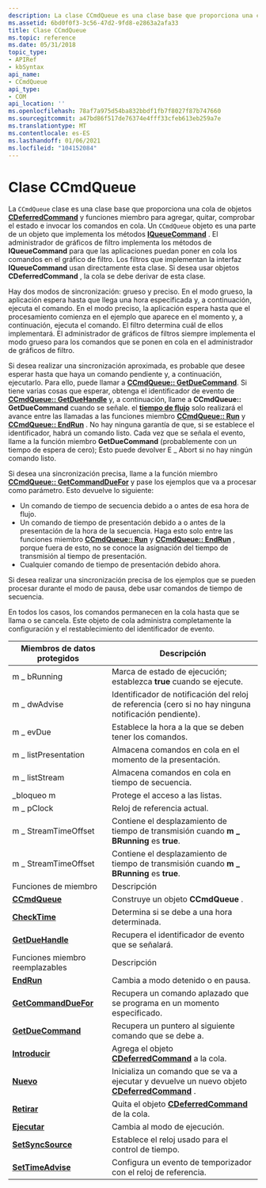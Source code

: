 ```yaml
---
description: La clase CCmdQueue es una clase base que proporciona una cola de objetos CDeferredCommand y funciones miembro para agregar, quitar, comprobar el estado e invocar los comandos en cola.
ms.assetid: 6bd0f0f3-3c56-47d2-9fd8-e2863a2afa33
title: Clase CCmdQueue
ms.topic: reference
ms.date: 05/31/2018
topic_type:
- APIRef
- kbSyntax
api_name:
- CCmdQueue
api_type:
- COM
api_location: ''
ms.openlocfilehash: 78af7a975d54ba832bbdf1fb7f8027f87b747660
ms.sourcegitcommit: a47bd86f517de76374e4fff33cfeb613eb259a7e
ms.translationtype: MT
ms.contentlocale: es-ES
ms.lasthandoff: 01/06/2021
ms.locfileid: "104152084"
---
```

# <a name="ccmdqueue-class"></a>Clase CCmdQueue

La `CCmdQueue` clase es una clase base que proporciona una cola de objetos [**CDeferredCommand**](cdeferredcommand.md) y funciones miembro para agregar, quitar, comprobar el estado e invocar los comandos en cola. Un `CCmdQueue` objeto es una parte de un objeto que implementa los métodos [**IQueueCommand**](/windows/desktop/api/Control/nn-control-iqueuecommand) . El administrador de gráficos de filtro implementa los métodos de **IQueueCommand** para que las aplicaciones puedan poner en cola los comandos en el gráfico de filtro. Los filtros que implementan la interfaz **IQueueCommand** usan directamente esta clase. Si desea usar objetos **CDeferredCommand** , la cola se debe derivar de esta clase.

Hay dos modos de sincronización: grueso y preciso. En el modo grueso, la aplicación espera hasta que llega una hora especificada y, a continuación, ejecuta el comando. En el modo preciso, la aplicación espera hasta que el procesamiento comienza en el ejemplo que aparece en el momento y, a continuación, ejecuta el comando. El filtro determina cuál de ellos implementará. El administrador de gráficos de filtros siempre implementa el modo grueso para los comandos que se ponen en cola en el administrador de gráficos de filtro.

Si desea realizar una sincronización aproximada, es probable que desee esperar hasta que haya un comando pendiente y, a continuación, ejecutarlo. Para ello, puede llamar a [**CCmdQueue:: GetDueCommand**](ccmdqueue-getduecommand.md). Si tiene varias cosas que esperar, obtenga el identificador de evento de [**CCmdQueue:: GetDueHandle**](ccmdqueue-getduehandle.md) y, a continuación, llame a **CCmdQueue:: GetDueCommand** cuando se señale. el [**tiempo de flujo**](stream-time.md) solo realizará el avance entre las llamadas a las funciones miembro [**CCmdQueue:: Run**](ccmdqueue-run.md) y [**CCmdQueue:: EndRun**](ccmdqueue-endrun.md) . No hay ninguna garantía de que, si se establece el identificador, habrá un comando listo. Cada vez que se señala el evento, llame a la función miembro **GetDueCommand** (probablemente con un tiempo de espera de cero); Esto puede devolver E \_ Abort si no hay ningún comando listo.

Si desea una sincronización precisa, llame a la función miembro [**CCmdQueue:: GetCommandDueFor**](ccmdqueue-getcommandduefor.md) y pase los ejemplos que va a procesar como parámetro. Esto devuelve lo siguiente:

-   Un comando de tiempo de secuencia debido a o antes de esa hora de flujo.
-   Un comando de tiempo de presentación debido a o antes de la presentación de la hora de la secuencia. Haga esto solo entre las funciones miembro [**CCmdQueue:: Run**](ccmdqueue-run.md) y [**CCmdQueue:: EndRun**](ccmdqueue-endrun.md) , porque fuera de esto, no se conoce la asignación del tiempo de transmisión al tiempo de presentación.
-   Cualquier comando de tiempo de presentación debido ahora.

Si desea realizar una sincronización precisa de los ejemplos que se pueden procesar durante el modo de pausa, debe usar comandos de tiempo de secuencia.

En todos los casos, los comandos permanecen en la cola hasta que se llama o se cancela. Este objeto de cola administra completamente la configuración y el restablecimiento del identificador de evento.



| Miembros de datos protegidos                                 | Descripción                                                                                            |
|--------------------------------------------------------|--------------------------------------------------------------------------------------------------------|
| m \_ bRunning                                            | Marca de estado de ejecución; establezca **true** cuando se ejecute.                                                     |
| m \_ dwAdvise                                            | Identificador de notificación del reloj de referencia (cero si no hay ninguna notificación pendiente).                            |
| m \_ evDue                                               | Establece la hora a la que se deben tener los comandos.                                                               |
| m \_ listPresentation                                    | Almacena comandos en cola en el momento de la presentación.                                                           |
| m \_ listStream                                          | Almacena comandos en cola en tiempo de secuencia.                                                                 |
| \_bloqueo m                                                | Protege el acceso a las listas.                                                                              |
| m \_ pClock                                              | Reloj de referencia actual.                                                                               |
| m \_ StreamTimeOffset                                    | Contiene el desplazamiento de tiempo de transmisión cuando **m \_ BRunning** es **true**.                                      |
| m \_ StreamTimeOffset                                    | Contiene el desplazamiento de tiempo de transmisión cuando **m \_ BRunning** es **true**.                                      |
| Funciones de miembro                                       | Descripción                                                                                            |
| [**CCmdQueue**](ccmdqueue-ccmdqueue.md)               | Construye un objeto **CCmdQueue** .                                                                     |
| [**CheckTime**](ccmdqueue-checktime.md)               | Determina si se debe a una hora determinada.                                                                     |
| [**GetDueHandle**](ccmdqueue-getduehandle.md)         | Recupera el identificador de evento que se señalará.                                                      |
| Funciones miembro reemplazables                           | Descripción                                                                                            |
| [**EndRun**](ccmdqueue-endrun.md)                     | Cambia a modo detenido o en pausa.                                                                    |
| [**GetCommandDueFor**](ccmdqueue-getcommandduefor.md) | Recupera un comando aplazado que se programa en un momento especificado.                                    |
| [**GetDueCommand**](ccmdqueue-getduecommand.md)       | Recupera un puntero al siguiente comando que se debe a.                                                   |
| [**Introducir**](ccmdqueue-insert.md)                     | Agrega el objeto [**CDeferredCommand**](cdeferredcommand.md) a la cola.                             |
| [**Nuevo**](ccmdqueue-new.md)                           | Inicializa un comando que se va a ejecutar y devuelve un nuevo objeto [**CDeferredCommand**](cdeferredcommand.md) . |
| [**Retirar**](ccmdqueue-remove.md)                     | Quita el objeto [**CDeferredCommand**](cdeferredcommand.md) de la cola.                        |
| [**Ejecutar**](ccmdqueue-run.md)                           | Cambia al modo de ejecución.                                                                              |
| [**SetSyncSource**](ccmdqueue-setsyncsource.md)       | Establece el reloj usado para el control de tiempo.                                                                        |
| [**SetTimeAdvise**](ccmdqueue-settimeadvise.md)       | Configura un evento de temporizador con el reloj de referencia.                                                        |



 

 

 



